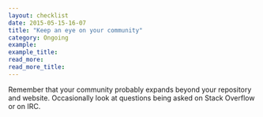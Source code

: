 ```yaml
---
layout: checklist
date: 2015-05-15-16-07
title: "Keep an eye on your community"
category: Ongoing
example:
example_title:
read_more:
read_more_title:
---
```


Remember that your community probably expands beyond your repository and website. Occasionally look at questions being asked on Stack Overflow or on IRC.
